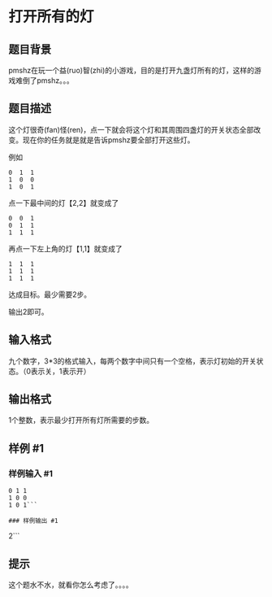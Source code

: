 # 打开所有的灯

## 题目背景

pmshz在玩一个益(ruo)智(zhi)的小游戏，目的是打开九盏灯所有的灯，这样的游戏难倒了pmshz。。。


## 题目描述

这个灯很奇(fan)怪(ren)，点一下就会将这个灯和其周围四盏灯的开关状态全部改变。现在你的任务就是就是告诉pmshz要全部打开这些灯。



例如
```
0  1  1
1  0  0
1  0  1
```

点一下最中间的灯【2,2】就变成了
```
0  0  1
0  1  1
1  1  1
```

再点一下左上角的灯【1,1】就变成了

```
1  1  1
1  1  1
1  1  1
```

达成目标。最少需要2步。

输出2即可。


## 输入格式

九个数字，3\*3的格式输入，每两个数字中间只有一个空格，表示灯初始的开关状态。（0表示关，1表示开）


## 输出格式

1个整数，表示最少打开所有灯所需要的步数。


## 样例 #1

### 样例输入 #1
```
0 1 1
1 0 0
1 0 1```

### 样例输出 #1

```
2```

## 提示

这个题水不水，就看你怎么考虑了。。。。

